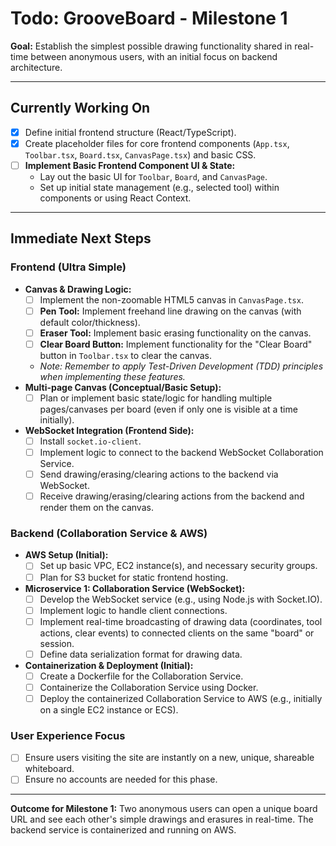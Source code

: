 # Todo: GrooveBoard - Milestone 1

**Goal:** Establish the simplest possible drawing functionality shared in real-time between anonymous users, with an initial focus on backend architecture.

---

## Currently Working On

* [x] Define initial frontend structure (React/TypeScript).
* [x] Create placeholder files for core frontend components (`App.tsx`, `Toolbar.tsx`, `Board.tsx`, `CanvasPage.tsx`) and basic CSS.
* [ ] **Implement Basic Frontend Component UI & State:**
    * Lay out the basic UI for `Toolbar`, `Board`, and `CanvasPage`.
    * Set up initial state management (e.g., selected tool) within components or using React Context.

---

## Immediate Next Steps

### Frontend (Ultra Simple)

* **Canvas & Drawing Logic:**
    * [ ] Implement the non-zoomable HTML5 canvas in `CanvasPage.tsx`.
    * [ ] **Pen Tool:** Implement freehand line drawing on the canvas (with default color/thickness).
    * [ ] **Eraser Tool:** Implement basic erasing functionality on the canvas.
    * [ ] **Clear Board Button:** Implement functionality for the "Clear Board" button in `Toolbar.tsx` to clear the canvas.
    * *Note: Remember to apply Test-Driven Development (TDD) principles when implementing these features.*
* **Multi-page Canvas (Conceptual/Basic Setup):**
    * [ ] Plan or implement basic state/logic for handling multiple pages/canvases per board (even if only one is visible at a time initially).
* **WebSocket Integration (Frontend Side):**
    * [ ] Install `socket.io-client`.
    * [ ] Implement logic to connect to the backend WebSocket Collaboration Service.
    * [ ] Send drawing/erasing/clearing actions to the backend via WebSocket.
    * [ ] Receive drawing/erasing/clearing actions from the backend and render them on the canvas.

### Backend (Collaboration Service & AWS)

* **AWS Setup (Initial):**
    * [ ] Set up basic VPC, EC2 instance(s), and necessary security groups.
    * [ ] Plan for S3 bucket for static frontend hosting.
* **Microservice 1: Collaboration Service (WebSocket):**
    * [ ] Develop the WebSocket service (e.g., using Node.js with Socket.IO).
    * [ ] Implement logic to handle client connections.
    * [ ] Implement real-time broadcasting of drawing data (coordinates, tool actions, clear events) to connected clients on the same "board" or session.
    * [ ] Define data serialization format for drawing data.
* **Containerization & Deployment (Initial):**
    * [ ] Create a Dockerfile for the Collaboration Service.
    * [ ] Containerize the Collaboration Service using Docker.
    * [ ] Deploy the containerized Collaboration Service to AWS (e.g., initially on a single EC2 instance or ECS).

### User Experience Focus

* [ ] Ensure users visiting the site are instantly on a new, unique, shareable whiteboard.
* [ ] Ensure no accounts are needed for this phase.

---

**Outcome for Milestone 1:** Two anonymous users can open a unique board URL and see each other's simple drawings and erasures in real-time. The backend service is containerized and running on AWS.